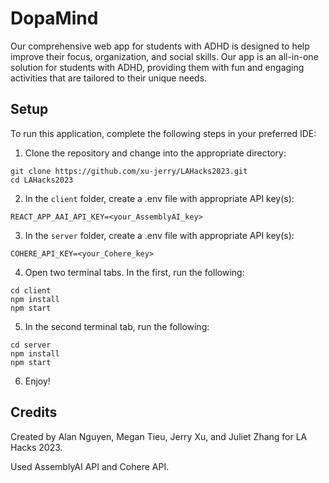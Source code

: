 # DopaMind

Our comprehensive web app for students with ADHD is designed to help improve their focus, organization, and social skills. Our app is an all-in-one solution for students with ADHD, providing them with fun and engaging activities that are tailored to their unique needs.

## Setup
To run this application, complete the following steps in your preferred IDE:
1. Clone the repository and change into the appropriate directory:
```
git clone https://github.com/xu-jerry/LAHacks2023.git
cd LAHacks2023
```
2. In the `client` folder, create a .env file with appropriate API key(s):
```
REACT_APP_AAI_API_KEY=<your_AssemblyAI_key>
```
3. In the `server` folder, create a .env file with appropriate API key(s):
```
COHERE_API_KEY=<your_Cohere_key>
```
4. Open two terminal tabs. In the first, run the following:
```
cd client
npm install
npm start
```
5. In the second terminal tab, run the following:
```
cd server
npm install
npm start
```
6. Enjoy!

## Credits
Created by Alan Nguyen, Megan Tieu, Jerry Xu, and Juliet Zhang for LA Hacks 2023.

Used AssemblyAI API and Cohere API.
